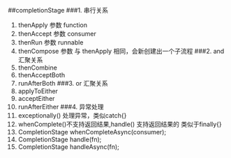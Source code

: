 ##completionStage 
###1. 串行关系
1. thenApply 参数 function
2. thenAccept 参数 consumer
3. thenRun  参数 runnable
4. thenCompose 参数 与 thenApply 相同，会新创建出一个子流程
###2. and 汇聚关系
1. thenCombine
2. thenAcceptBoth
3. runAfterBoth
###3. or 汇聚关系
1. applyToEither
2. acceptEither
3. runAfterEither
###4. 异常处理
1. exceptionally() 处理异常，类似catch{}
2. whenComplete()不支持返回结果,handle() 支持返回结果的 类似于finally{}
3. CompletionStage<R> whenCompleteAsync(consumer);
4. CompletionStage<R> handle(fn);
5. CompletionStage<R> handleAsync(fn);